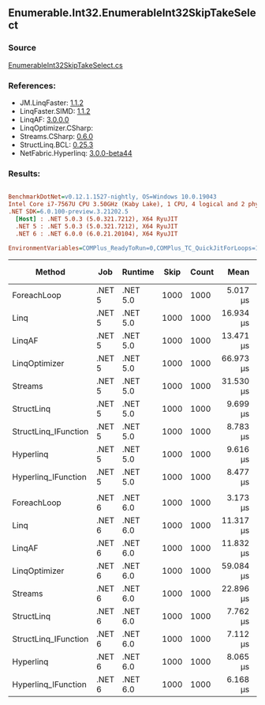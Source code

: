 ﻿## Enumerable.Int32.EnumerableInt32SkipTakeSelect

### Source
[EnumerableInt32SkipTakeSelect.cs](../LinqBenchmarks/Enumerable/Int32/EnumerableInt32SkipTakeSelect.cs)

### References:
- JM.LinqFaster: [1.1.2](https://www.nuget.org/packages/JM.LinqFaster/1.1.2)
- LinqFaster.SIMD: [1.1.2](https://www.nuget.org/packages/LinqFaster.SIMD/1.0.3)
- LinqAF: [3.0.0.0](https://www.nuget.org/packages/LinqAF/3.0.0.0)
- LinqOptimizer.CSharp: [](https://www.nuget.org/packages/LinqOptimizer.CSharp/)
- Streams.CSharp: [0.6.0](https://www.nuget.org/packages/Streams.CSharp/0.6.0)
- StructLinq.BCL: [0.25.3](https://www.nuget.org/packages/StructLinq.BCL/0.25.3)
- NetFabric.Hyperlinq: [3.0.0-beta44](https://www.nuget.org/packages/NetFabric.Hyperlinq/3.0.0-beta44)

### Results:
``` ini

BenchmarkDotNet=v0.12.1.1527-nightly, OS=Windows 10.0.19043
Intel Core i7-7567U CPU 3.50GHz (Kaby Lake), 1 CPU, 4 logical and 2 physical cores
.NET SDK=6.0.100-preview.3.21202.5
  [Host] : .NET 5.0.3 (5.0.321.7212), X64 RyuJIT
  .NET 5 : .NET 5.0.3 (5.0.321.7212), X64 RyuJIT
  .NET 6 : .NET 6.0.0 (6.0.21.20104), X64 RyuJIT

EnvironmentVariables=COMPlus_ReadyToRun=0,COMPlus_TC_QuickJitForLoops=1,COMPlus_TieredPGO=1  

```
|               Method |    Job |  Runtime | Skip | Count |      Mean |     Error |    StdDev | Ratio | RatioSD |   Gen 0 | Gen 1 | Gen 2 | Allocated |
|--------------------- |------- |--------- |----- |------ |----------:|----------:|----------:|------:|--------:|--------:|------:|------:|----------:|
|          ForeachLoop | .NET 5 | .NET 5.0 | 1000 |  1000 |  5.017 μs | 0.0239 μs | 0.0199 μs |  1.00 |    0.00 |  0.0153 |     - |     - |      40 B |
|                 Linq | .NET 5 | .NET 5.0 | 1000 |  1000 | 16.934 μs | 0.1209 μs | 0.1010 μs |  3.38 |    0.02 |  0.0916 |     - |     - |     208 B |
|               LinqAF | .NET 5 | .NET 5.0 | 1000 |  1000 | 13.471 μs | 0.0737 μs | 0.0653 μs |  2.69 |    0.02 |  0.0153 |     - |     - |      40 B |
|        LinqOptimizer | .NET 5 | .NET 5.0 | 1000 |  1000 | 66.973 μs | 0.5482 μs | 0.4859 μs | 13.35 |    0.08 | 17.3340 |     - |     - |  36,467 B |
|              Streams | .NET 5 | .NET 5.0 | 1000 |  1000 | 31.530 μs | 0.1755 μs | 0.1556 μs |  6.28 |    0.04 |  0.4272 |     - |     - |     920 B |
|           StructLinq | .NET 5 | .NET 5.0 | 1000 |  1000 |  9.699 μs | 0.0708 μs | 0.0627 μs |  1.93 |    0.01 |  0.0610 |     - |     - |     128 B |
| StructLinq_IFunction | .NET 5 | .NET 5.0 | 1000 |  1000 |  8.783 μs | 0.0628 μs | 0.0557 μs |  1.75 |    0.01 |  0.0153 |     - |     - |      40 B |
|            Hyperlinq | .NET 5 | .NET 5.0 | 1000 |  1000 |  9.616 μs | 0.0496 μs | 0.0387 μs |  1.92 |    0.01 |  0.0153 |     - |     - |      40 B |
|  Hyperlinq_IFunction | .NET 5 | .NET 5.0 | 1000 |  1000 |  8.477 μs | 0.0267 μs | 0.0237 μs |  1.69 |    0.01 |  0.0153 |     - |     - |      40 B |
|                      |        |          |      |       |           |           |           |       |         |         |       |       |           |
|          ForeachLoop | .NET 6 | .NET 6.0 | 1000 |  1000 |  3.173 μs | 0.0132 μs | 0.0117 μs |  1.00 |    0.00 |  0.0191 |     - |     - |      40 B |
|                 Linq | .NET 6 | .NET 6.0 | 1000 |  1000 | 11.317 μs | 0.0459 μs | 0.0383 μs |  3.56 |    0.02 |  0.0916 |     - |     - |     208 B |
|               LinqAF | .NET 6 | .NET 6.0 | 1000 |  1000 | 11.832 μs | 0.0540 μs | 0.0479 μs |  3.73 |    0.02 |  0.0153 |     - |     - |      40 B |
|        LinqOptimizer | .NET 6 | .NET 6.0 | 1000 |  1000 | 59.084 μs | 0.4100 μs | 0.3634 μs | 18.62 |    0.15 | 17.2119 |     - |     - |  36,027 B |
|              Streams | .NET 6 | .NET 6.0 | 1000 |  1000 | 22.896 μs | 0.3848 μs | 0.3213 μs |  7.21 |    0.09 |  0.4272 |     - |     - |     920 B |
|           StructLinq | .NET 6 | .NET 6.0 | 1000 |  1000 |  7.762 μs | 0.0452 μs | 0.0423 μs |  2.45 |    0.02 |  0.0610 |     - |     - |     128 B |
| StructLinq_IFunction | .NET 6 | .NET 6.0 | 1000 |  1000 |  7.112 μs | 0.0279 μs | 0.0247 μs |  2.24 |    0.01 |  0.0153 |     - |     - |      40 B |
|            Hyperlinq | .NET 6 | .NET 6.0 | 1000 |  1000 |  8.065 μs | 0.0372 μs | 0.0310 μs |  2.54 |    0.01 |  0.0153 |     - |     - |      40 B |
|  Hyperlinq_IFunction | .NET 6 | .NET 6.0 | 1000 |  1000 |  6.168 μs | 0.0288 μs | 0.0269 μs |  1.94 |    0.01 |  0.0153 |     - |     - |      40 B |
